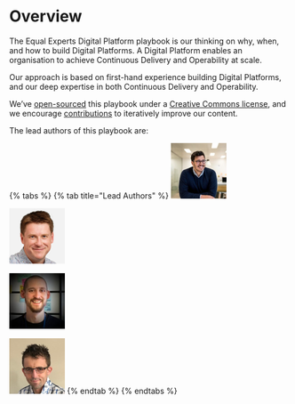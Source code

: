 # Overview

The Equal Experts Digital Platform playbook is our thinking on why, when, and how to build Digital Platforms. A Digital Platform enables an organisation to achieve Continuous Delivery and Operability at scale. 

Our approach is based on first-hand experience building Digital Platforms, and our deep expertise in both Continuous Delivery and Operability.

We’ve [open-sourced](https://github.com/EqualExperts/digital-platform-design-playbook) this playbook under a [Creative Commons license](https://creativecommons.org/licenses/by-nc/4.0/), and we encourage [contributions](https://digital-platform-design.playbook.ee/contribute) to iteratively improve our content.

The lead authors of this playbook are:

{% tabs %}
{% tab title="Lead Authors" %}
![Adam Hansrod](.gitbook/assets/adamhansrod%20%281%29.png)

![Alun Coppack](.gitbook/assets/aluncoppack%20%281%29.png)

![Edd Grant](.gitbook/assets/eddgrant%20%282%29.png)

![Steve Smith](.gitbook/assets/stevesmith%20%281%29.jpg)
{% endtab %}
{% endtabs %}



